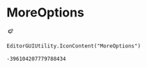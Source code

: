 # MoreOptions
![](/img/MoreOptions.png)

``` CSharp
EditorGUIUtility.IconContent("MoreOptions")
```
```
-396104207779788434
```
